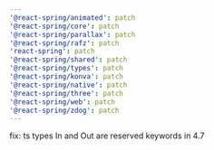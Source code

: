 ```yaml
---
'@react-spring/animated': patch
'@react-spring/core': patch
'@react-spring/parallax': patch
'@react-spring/rafz': patch
'react-spring': patch
'@react-spring/shared': patch
'@react-spring/types': patch
'@react-spring/konva': patch
'@react-spring/native': patch
'@react-spring/three': patch
'@react-spring/web': patch
'@react-spring/zdog': patch
---
```


fix: ts types In and Out are reserved keywords in 4.7
